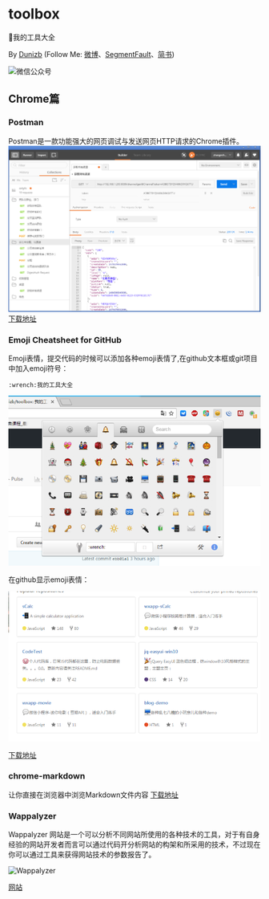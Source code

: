 # toolbox
:wrench:我的工具大全

By [Dunizb](http://duni.sinaapp.com) (Follow Me: [微博](http://www.weibo.com/duni)、[SegmentFault](https://segmentfault.com/u/dunizb)、[简书](http://www.jianshu.com/u/737d8047278d))

![微信公众号](http://dunizb.b0.upaiyun.com/w/wxgzh.jpg)

## Chrome篇

### Postman

Postman是一款功能强大的网页调试与发送网页HTTP请求的Chrome插件。
![Postman](./img/postman.png)
[下载地址](https://chrome.google.com/webstore/detail/postman/fhbjgbiflinjbdggehcddcbncdddomop?utm_source=chrome-ntp-icon)

### Emoji Cheatsheet for GitHub

Emoji表情，提交代码的时候可以添加各种emoji表情了,在github文本框或git项目中加入emoji符号：

```
:wrench:我的工具大全
```

![Postman](./img/emoji.png)

在github显示emoji表情：

![github-emoji](./img/github-emoji.png)

[下载地址](https://chrome.google.com/webstore/detail/emoji-cheatsheet-for-gith/nojknakoailnpbjlmfkpbbhoodlolfbh)

### chrome-markdown
让你直接在浏览器中浏览Markdown文件内容
[下载地址](http://pan.baidu.com/s/1kVSGLgj)

### Wappalyzer
Wappalyzer 网站是一个可以分析不同网站所使用的各种技术的工具，对于有自身经验的网站开发者而言可以通过代码开分析网站的构架和所采用的技术，不过现在你可以通过工具来获得网站技术的参数报告了。

![Wappalyzer](http://static.oschina.net/uploads/space/2016/0106/112924_IRbh_811958.png)

[网站](https://wappalyzer.com/?pk_campaign=chrome&pk_kwd=context)


